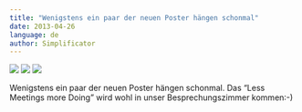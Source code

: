 ```yaml
---
title: "Wenigstens ein paar der neuen Poster hängen schonmal"
date: 2013-04-26
language: de
author: Simplificator
---
```


![](/images/tumblr_mluqwnkmtf1s5gaabo1_1280.jpg)
![](/images/tumblr_mluqwnkmtf1s5gaabo2_1280.jpg)
![](/images/tumblr_mluqwnkmtf1s5gaabo3_1280.jpg)

Wenigstens ein paar der neuen Poster hängen schonmal. Das “Less Meetings more Doing” wird wohl in unser Besprechungszimmer kommen:-)
